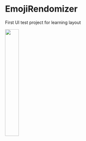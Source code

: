 # EmojiRendomizer
First UI test project for learning layout

<img src="https://github.com/VadimSorokolit/EmojiRendomizer/assets/130312733/e75f78df-33ff-45d9-8a39-385d60dfc0ac" width = 30%>


